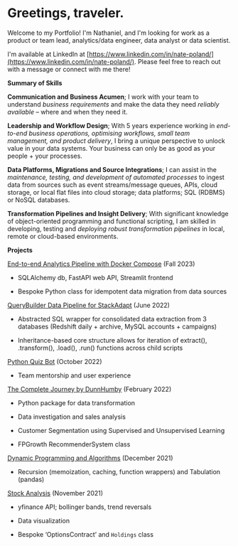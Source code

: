 # Greetings, traveler. 

Welcome to my Portfolio! I'm Nathaniel, and I'm looking for work as a product or team lead, analytics/data engineer, data analyst or data scientist.

I'm available at LinkedIn at [https://www.linkedin.com/in/nate-poland/](https://www.linkedin.com/in/nate-poland/). Please feel free to reach out with a message or connect with me there! 

**Summary of Skills**

**Communication and Business Acumen**; I work with your team to understand *business requirements* and make the data they need *reliably available* – where and when they need it. 

**Leadership and Workflow Design**; With 5 years experience working in *end-to-end business operations, optimising workflows, small team management, and product delivery*, I bring a unique perspective to unlock value in your data systems. Your business can only be as good as your people + your processes.

**Data Platforms, Migrations and Source Integrations**; I can assist in the *maintenance, testing, and development of automated processes* to ingest data from sources such as event streams/message queues, APIs, cloud storage, or local flat files into cloud storage; data platforms; SQL (RDBMS) or NoSQL databases. 
 
**Transformation Pipelines and Insight Delivery**; With significant knowledge of object-oriented programming and functional scripting, I am skilled in developing, testing and *deploying robust transformation pipelines* in local, remote or cloud-based environments. 

**Projects**

<ins> [End-to-end Analytics Pipeline with Docker Compose](https://github.com/np1919/DunnHumby)</ins> (Fall 2023)

 - SQLAlchemy db, FastAPI web API, Streamlit frontend
 
 - Bespoke Python class for idempotent data migration from data sources
 
<ins>QueryBuilder Data Pipeline for StackAdapt</ins> (June 2022)
 
 - Abstracted SQL wrapper for consolidated data extraction from 3 databases (Redshift daily + archive, MySQL accounts + campaigns)
 
 - Inheritance-based core structure allows for iteration of extract(), .transform(), .load(), .run() functions across child scripts

<ins>[Python Quiz Bot](https://github.com/np1919/Python-Quiz)</ins> (October 2022)

 - Team mentorship and user experience

<ins>[The Complete Journey by DunnHumby](https://github.com/np1919/DTCJ)</ins> (February 2022)

 - Python package for data transformation 
 
 - Data investigation and sales analysis
 
 - Customer Segmentation using Supervised and Unsupervised Learning
 
 - FPGrowth RecommenderSystem class

<ins>[Dynamic Programming and Algorithms](https://github.com/np1919/Algorithms)</ins> (December 2021)

 - Recursion (memoization, caching, function wrappers) and Tabulation (pandas)

<ins>[Stock Analysis](https://github.com/np1919/Stocks)</ins> (November 2021)

 - yfinance API; bollinger bands, trend reversals
 
 - Data visualization
 
 - Bespoke ‘OptionsContract’ and `Holdings` class



